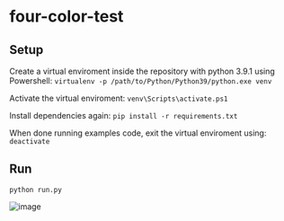 # four-color-test


## Setup

Create a virtual enviroment inside the repository with python 3.9.1 using Powershell: `virtualenv -p /path/to/Python/Python39/python.exe venv`

Activate the virtual enviroment: `venv\Scripts\activate.ps1`

Install dependencies again: `pip install -r requirements.txt`

When done running examples code, exit the virtual enviroment using: `deactivate`

## Run

`python run.py`

![image](https://user-images.githubusercontent.com/43440295/122429421-11296600-cf93-11eb-8e76-2af911b30875.png)
